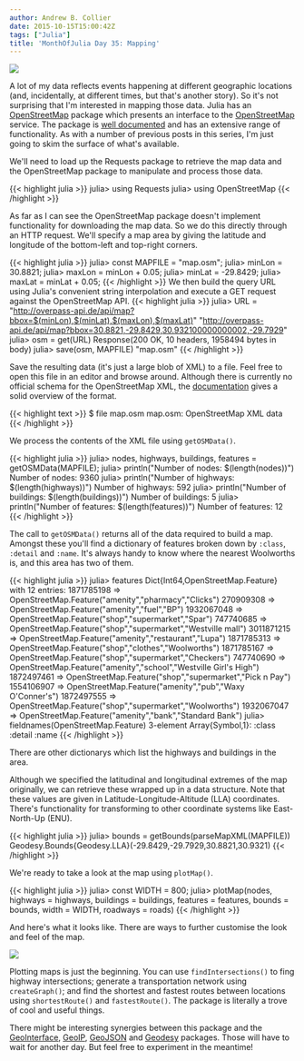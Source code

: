 ```yaml
---
author: Andrew B. Collier
date: 2015-10-15T15:00:42Z
tags: ["Julia"]
title: 'MonthOfJulia Day 35: Mapping'
---
```


<!--more-->

<img src="/img/2015/09/Julia-Logo-OpenStreetMap.png" >

A lot of my data reflects events happening at different geographic locations (and, incidentally, at different times, but that's another story). So it's not surprising that I'm interested in mapping those data. Julia has an [OpenStreetMap](http://github.com/tedsteiner/OpenStreetMap.jl) package which presents an interface to the [OpenStreetMap](https://www.openstreetmap.org/) service. The package is [well documented](http://openstreetmapjl.readthedocs.org/en/stable/) and has an extensive range of functionality. As with a number of previous posts in this series, I'm just going to skim the surface of what's available.

We'll need to load up the Requests package to retrieve the map data and the OpenStreetMap package to manipulate and process those data.

{{< highlight julia >}}
julia> using Requests
julia> using OpenStreetMap
{{< /highlight >}}

As far as I can see the OpenStreetMap package doesn't implement functionality for downloading the map data. So we do this directly through an HTTP request. We'll specify a map area by giving the latitude and longitude of the bottom-left and top-right corners.

{{< highlight julia >}}
julia> const MAPFILE = "map.osm";
julia> minLon = 30.8821;
julia> maxLon = minLon + 0.05;
julia> minLat = -29.8429;
julia> maxLat = minLat + 0.05;
{{< /highlight >}}
We then build the query URL using Julia's convenient string interpolation and execute a GET request against the OpenStreetMap API.
{{< highlight julia >}}
julia> URL = "http://overpass-api.de/api/map?bbox=$(minLon),$(minLat),$(maxLon),$(maxLat)"
"http://overpass-api.de/api/map?bbox=30.8821,-29.8429,30.932100000000002,-29.7929"
julia> osm = get(URL)
Response(200 OK, 10 headers, 1958494 bytes in body)
julia> save(osm, MAPFILE)
"map.osm"
{{< /highlight >}}

Save the resulting data (it's just a large blob of XML) to a file. Feel free to open this file in an editor and browse around. Although there is currently no official schema for the OpenStreetMap XML, the [documentation](http://wiki.openstreetmap.org/wiki/OSM_XML) gives a solid overview of the format.

{{< highlight text >}}
$ file map.osm
map.osm: OpenStreetMap XML data
{{< /highlight >}}

We process the contents of the XML file using `getOSMData()`.

{{< highlight julia >}}
julia> nodes, highways, buildings, features = getOSMData(MAPFILE);
julia> println("Number of nodes: $(length(nodes))")
Number of nodes: 9360
julia> println("Number of highways: $(length(highways))")
Number of highways: 592
julia> println("Number of buildings: $(length(buildings))")
Number of buildings: 5
julia> println("Number of features: $(length(features))")
Number of features: 12
{{< /highlight >}}

The call to `getOSMData()` returns all of the data required to build a map. Amongst these you'll find a dictionary of features broken down by `:class`, `:detail` and `:name`. It's always handy to know where the nearest Woolworths is, and this area has two of them.

{{< highlight julia >}}
julia> features
Dict{Int64,OpenStreetMap.Feature} with 12 entries:
  1871785198 => OpenStreetMap.Feature("amenity","pharmacy","Clicks")
  270909308 => OpenStreetMap.Feature("amenity","fuel","BP")
  1932067048 => OpenStreetMap.Feature("shop","supermarket","Spar")
  747740685 => OpenStreetMap.Feature("shop","supermarket","Westville mall")
  3011871215 => OpenStreetMap.Feature("amenity","restaurant","Lupa")
  1871785313 => OpenStreetMap.Feature("shop","clothes","Woolworths")
  1871785167 => OpenStreetMap.Feature("shop","supermarket","Checkers")
  747740690 => OpenStreetMap.Feature("amenity","school","Westville Girl's High")
  1872497461 => OpenStreetMap.Feature("shop","supermarket","Pick n Pay")
  1554106907 => OpenStreetMap.Feature("amenity","pub","Waxy O'Conner's")
  1872497555 => OpenStreetMap.Feature("shop","supermarket","Woolworths")
  1932067047 => OpenStreetMap.Feature("amenity","bank","Standard Bank")
julia> fieldnames(OpenStreetMap.Feature)
3-element Array{Symbol,1}:
 :class
 :detail
 :name
{{< /highlight >}}

There are other dictionarys which list the highways and buildings in the area.

Although we specified the latitudinal and longitudinal extremes of the map originally, we can retrieve these wrapped up in a data structure. Note that these values are given in Latitude-Longitude-Altitude (LLA) coordinates. There's functionality for transforming to other coordinate systems like East-North-Up (ENU).

{{< highlight julia >}}
julia> bounds = getBounds(parseMapXML(MAPFILE))
Geodesy.Bounds{Geodesy.LLA}(-29.8429,-29.7929,30.8821,30.9321)
{{< /highlight >}}

We're ready to take a look at the map using `plotMap()`.

{{< highlight julia >}}
julia> const WIDTH = 800;
julia> plotMap(nodes,
               highways = highways,
               buildings = buildings,
               features = features,
               bounds = bounds,
               width = WIDTH,
               roadways = roads)
{{< /highlight >}}

And here's what it looks like. There are ways to further customise the look and feel of the map.

<img src="/img/2015/10/map.png" >

Plotting maps is just the beginning. You can use `findIntersections()` to fing highway intersections; generate a transportation network using `createGraph()`; and find the shortest and fastest routes between locations using `shortestRoute()` and `fastestRoute()`. The package is literally a trove of cool and useful things.

There might be interesting synergies between this package and the [GeoInterface](https://github.com/JuliaGeo/GeoInterface.jl), [GeoIP](https://github.com/JuliaWeb/GeoIP.jl), [GeoJSON](https://github.com/JuliaGeo/GeoJSON.jl) and [Geodesy](https://github.com/JuliaGeo/Geodesy.jl) packages. Those will have to wait for another day. But feel free to experiment in the meantime!
